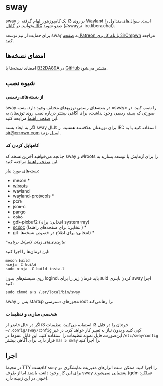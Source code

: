 # sway

&rlm;sway یک کامپوزیتور الهام گرفته از [i3](https://i3wm.org/) بر روی [Wayland](http://wayland.freedesktop.org/) است. [سوال‌های متداول](https://github.com/swaywm/sway/wiki) را بخوانید. در [کانال
IRC](http://web.libera.chat/gamja/?channels=sway&uio=d4) عضو شوید (&lrm;#sway&rlm; در
irc.libera.chat).

برای حمایت از تیم توسعه sway به [صفحه
Patreon با نام کاربری SirCmpwn](https://patreon.com/sircmpwn) مراجعه کنید.

## امضای نسخه‌ها

امضای نسخه‌ها با [B22DA89A](http://pgp.mit.edu/pks/lookup?op=vindex&search=0x52CB6609B22DA89A) در [GitHub](https://github.com/swaywm/sway/releases) منتشر می‌شود.

## شیوه نصب

### از بسته‌های رسمی

&rlm;sway در بسته‌های رسمی توزیع‌های مختلف وجود دارد. بسته «sway» را نصب کنید. در صورتی که بسته رسمی وجود نداشت، برای آگاهی بیشتر درباره نصب روی توزیعتان به این [صفحه راهنما](https://github.com/swaywm/sway/wiki/Unsupported-packages) مراجعه کنید.

اگر به ایجاد بسته sway برای توزیعتان علاقه‌مند هستید، از کانال IRC استفاده کنید یا به sir@cmpwn.com ایمیل بزنید.

### کامپایل کردن کد

چنانچه می‌خواهید آخرین نسخه کد sway و wlroots را برای آزمایش یا توسعه بسازید به این [صفحه راهنما](https://github.com/swaywm/sway/wiki/Development-Setup) مراجعه کنید.

بسته‌های مورد نیاز:

* meson \*
* [wlroots](https://gitlab.freedesktop.org/wlroots/wlroots)
* wayland
* wayland-protocols \*
* pcre
* json-c
* pango
* cairo
* gdk-pixbuf2 (انتخابی: برای system tray)
* [scdoc](https://git.sr.ht/~sircmpwn/scdoc) (انتخابی: برای صفحه‌های راهنما) \*
* git (انتخابی: برای اطلاع در خصوص نسخه‌ها) \*

_\*نیازمندی‌های زمان کامپایل برنامه_

این فرمان‌ها را اجرا کنید:

    meson build
    ninja -C build
    sudo ninja -C build install

روی سیستم‌های بدون logind، باید فرمان زیر را برای suid کردن باینری sway اجرا کنید:

    sudo chmod a+s /usr/local/bin/sway

&rlm;sway پس از startup مجوزهای دسترسی root را رها می‌کند.

### شخصی سازی و تنظیمات

اگر در حال حاضر از i3 استفاده می‌کنید، تنظیمات i3 خودتان را در فایل ‪`~/.config/sway/config`‬ کپی کنید و بدون نیاز به تغییر کار خواهد کرد. در غیر این‌صورت، فایل نمونه تنظیمات را استفاده کنید. این فایل عموما در ‪`/etc/sway/config`‬ قرار دارد. برای آگاهی بیشتر `man 5 sway` را اجرا کنید.

## اجرا

در محیط TTY کافیست `sway` را اجرا کنید. ممکن است ابزارهای مدیریت نمایشگری نیز برای این کار وجود داشته باشند اما از طرف sway پشتیبانی نمی‌شوند (gdm عملکرد خوبی در این زمینه دارد).
